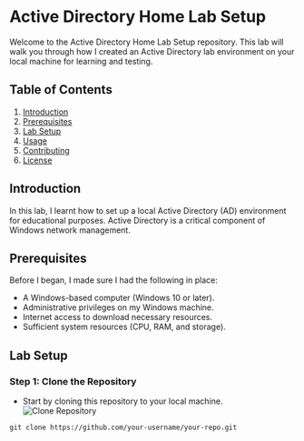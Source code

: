 # Active Directory Home Lab Setup

Welcome to the Active Directory Home Lab Setup repository. This lab will walk you through how I created an Active Directory lab environment on your local machine for learning and testing.

## Table of Contents
1. [Introduction](#introduction)
2. [Prerequisites](#prerequisites)
3. [Lab Setup](#lab-setup)
4. [Usage](#usage)
5. [Contributing](#contributing)
6. [License](#license)

## Introduction
In this lab, I learnt how to set up a local Active Directory (AD) environment for educational purposes. Active Directory is a critical component of Windows network management.

## Prerequisites
Before I began, I made sure I had the following in place:
- A Windows-based computer (Windows 10 or later).
- Administrative privileges on my Windows machine.
- Internet access to download necessary resources.
- Sufficient system resources (CPU, RAM, and storage).

## Lab Setup

### Step 1: Clone the Repository
- Start by cloning this repository to your local machine.
![Clone Repository](https://github.com/your-username/your-repo/images/clone-repo.png)

```shell
git clone https://github.com/your-username/your-repo.git
